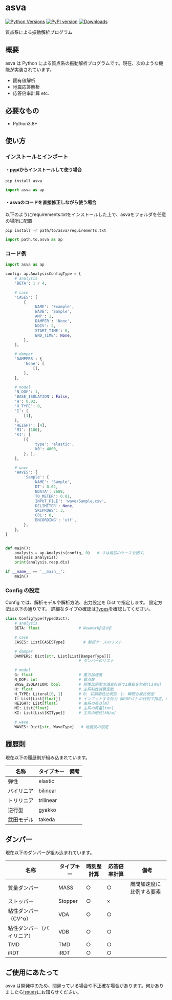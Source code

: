 # asva
[![Python Versions](https://img.shields.io/pypi/pyversions/asva.svg)](https://pypi.org/project/asva/)
[![PyPI version](https://img.shields.io/pypi/v/asva)](https://pypi.org/pypi/asva/)
[![Downloads](https://pepy.tech/badge/asva)](https://pepy.tech/project/asva)

質点系による振動解析プログラム

## 概要

asva は Python による質点系の振動解析プログラムです。現在、次のような機能が実装されています。

- 固有値解析
- 地震応答解析
- 応答倍率計算
  etc.

## 必要なもの

- Python3.8+

## 使い方

### インストールとインポート

#### ・pypiからインストールして使う場合
```
pip install asva
```
```python
import asva as ap
```

#### ・asvaのコードを直接修正しながら使う場合
以下のようにrequirements.txtをインストールした上で、asvaをフォルダを任意の場所に配置
```
pip install -r path/to/asva/requirements.txt
```
```python
import path.to.asva as ap
```

### コード例

```python
import asva as ap

config: ap.AnalysisConfigType = {
    # analysis
    'BETA': 1 / 4,

    # case
    'CASES': [
        {
            'NAME': 'Example',
            'WAVE': 'Sample',
            'AMP': 1,
            'DAMPER': 'None',
            'NDIV': 2,
            'START_TIME': 0,
            'END_TIME': None,
        },
    ],

    # damper
    'DAMPERS': {
        'None': [
            [],
        ],
    },

    # model
    'N_DOF': 1,
    'BASE_ISOLATION': False,
    'H': 0.02,
    'H_TYPE': 0,
    'I': [
        [1],
    ],
    'HEIGHT': [4],
    'MI': [100],
    'KI': [
        [{
            'type': 'elastic',
            'k0': 4000,
        }, ],
    ],

    # wave
    'WAVES': {
        'Sample': {
            'NAME': 'Sample',
            'DT': 0.02,
            'NDATA': 2688,
            'TO_METER': 0.01,
            'INPUT_FILE': 'wave/Sample.csv',
            'DELIMITER': None,
            'SKIPROWS': 3,
            'COL': 0,
            'ENCORDING': 'utf',
        },
    },
}


def main():
    analysis = ap.Analysis(config, 0)   # ０は最初のケースを回す。
    analysis.analysis()
    print(analysis.resp.dis)

if __name__ == '__main__':
    main()


```

### Config の設定

Config では、解析モデルや解析方法、出力設定を Dict で指定します。
設定方法は以下の通りです。
詳細なタイプの確認は[Types](https://github.com/adc21/asva/blob/master/asva/Types.py)を確認してください。

```python
class ConfigType(TypedDict):
    # analysis
    BETA: float                 # Newmarkβ法のβ

    # case
    CASES: List[CASESType]        # 解析ケースのリスト

    # damper
    DAMPERS: Dict[str, List[List[DamperType]]]
                                # ダンパーのリスト

    # model
    G: float                    # 重力加速度
    N_DOF: int                  # 質点数
    BASE_ISOLATION: bool        # 剛性比例型の減衰計算で1層目を無視(C1を0)
    H: float                    # 主系粘性減衰定数
    H_TYPE: Literal[0, 1]       # 0: 初期剛性比例型　1: 瞬間合成比例型
    I: List[List[float]]        # インプットする外力（NDOF×1）の行列で指定。地震波入力の場合、通常全て1。
    HEIGHT: List[float]         # 主系の高さ[m]
    MI: List[float]             # 主系の質量[ton]
    KI: List[List[KIType]]      # 主系の剛性[kN/m]

    # wave
    WAVES: Dict[str, WaveType]   # 地震波の設定
```

## 履歴則

現在以下の履歴則が組み込まれています。

| 名称       | タイプキー | 備考 |
| ---------- | ---------- | ---- |
| 弾性       | elastic    |      |
| バイリニア | bilinear   |      |
| トリリニア | trilinear  |      |
| 逆行型     | gyakko     |      |
| 武田モデル | takeda     |      |

## ダンパー

現在以下のダンパーが組み込まれています。

| 名称                       | タイプキー | 時刻歴計算 | 応答倍率計算 | 備考                     |
| -------------------------- | ---------- | ---------- | ------------ | ------------------------ |
| 質量ダンパー               | MASS       | ○          | ○            | 層間加速度に比例する要素 |
| ストッパー                 | Stopper    | ○          | ×            |                          |
| 粘性ダンパー（CV^α）       | VDA        | ○          | ○            |                          |
| 粘性ダンパー（バイリニア） | VDB        | ○          | ○            |                          |
| TMD                        | TMD        | ○          | ○            |                          |
| iRDT                       | iRDT       | ○          | ○            |                          |

## ご使用にあたって

asva は開発中のため、間違っている場合や不正確な場合があります。何かありましたら[issues](https://github.com/adc21/asva/issues)にお知らせください。
